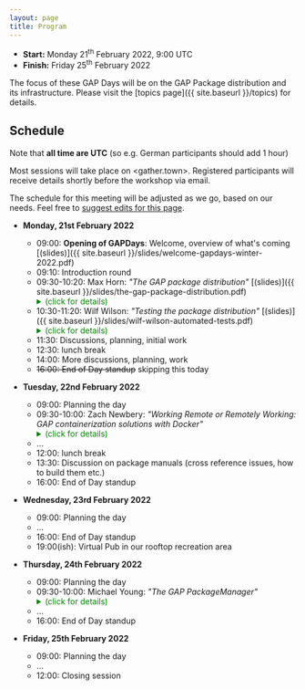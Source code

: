```yaml
---
layout: page
title: Program
---
```



* __Start:__ Monday 21<sup>th</sup> February 2022, 9:00 UTC
* __Finish:__ Friday 25<sup>th</sup> February 2022

The focus of these GAP Days will be on the GAP Package distribution
and its infrastructure.
Please visit the [topics page]({{ site.baseurl }}/topics) for details.

## Schedule
Note that **all time are UTC** (so e.g. German participants should add 1 hour)

Most sessions will take place on <gather.town>. Registered participants will
receive details shortly before the workshop via email.

The schedule for this meeting will be adjusted as we go, based on our needs.
Feel free to [suggest edits for this page](https://github.com/gapdays/gapdays2022-winter/edit/main/program.md).


- **Monday, 21st February 2022**
  - 09:00: **Opening of GAPDays**: Welcome, overview of what's coming [(slides)]({{ site.baseurl }}/slides/welcome-gapdays-winter-2022.pdf)
  - 09:10: Introduction round
  - 09:30-10:20: Max Horn: *"The GAP package distribution"* [(slides)]({{ site.baseurl }}/slides/the-gap-package-distribution.pdf)
    <details>
    <summary style="color: green;">(click for details)</summary>
    <blockquote><small>
    In this talk, I'll explain about the GAP package distribution: what it does,
    how it works, and how new packages are added to it. For this, the viewpoints
    of users, package authors and maintainers of the package distribution
    will be considered.
    </small></blockquote>
    </details>
  - 10:30-11:20: Wilf Wilson: *"Testing the package distribution"* [(slides)]({{ site.baseurl }}/slides/wilf-wilson-automated-tests.pdf)
    <details>
    <summary style="color: green;">(click for details)</summary>
    <blockquote><small>
    This talk will discuss how the package CI tests at https://github.com/gap-infra (resp. at our Jenkins) used to work / should work again.
    </small></blockquote>
    </details>
  - 11:30: Discussions, planning, initial work
  - 12:30: lunch break
  - 14:00: More discussions, planning, work
  - <s>16:00: End of Day standup</s> skipping this today

- **Tuesday, 22nd February 2022**
  - 09:00: Planning the day
  - 09:30-10:00: Zach Newbery: *"Working Remote or Remotely Working: GAP containerization solutions with Docker"*
    <details>
    <summary style="color: green;">(click for details)</summary>
    <blockquote><small>
    This talk aims to provide a brief overview of what containerization
    is, and the types of advantages one can gain from using it. We'll
    discuss how to use GAP's Docker images, create/upload your own
    images, and collaborate on programs through Docker containers on
    Deepnote.
    </small></blockquote>
    </details>
  - ...
  - 12:00: lunch break
  - 13:30: Discussion on package manuals (cross reference issues, how to build them etc.)
  - 16:00: End of Day standup
- **Wednesday, 23rd February 2022**
  - 09:00: Planning the day
  - ...
  - 16:00: End of Day standup
  - 19:00(ish): Virtual Pub in our rooftop recreation area
- **Thursday, 24th February 2022**
  - 09:00: Planning the day
  - 09:30-10:00: Michael Young: *"The GAP PackageManager"*
    <details>
    <summary style="color: green;">(click for details)</summary>
    <blockquote><small>
    Packages are an important part of the GAP ecosystem, but the process of
    installing and updating packages has long been manual and laborious, with
    significant technical knowledge required.  This has the potential to put
    off newcomers, and makes it harder to share our code.  Since 2018, a
    package management system has been in development, in the form of a GAP
    package called PackageManager.  This reached some level of maturity with a
    1.0 release in 2020, and is used regularly by at least some people, but it
    still lacks many features that might be desirable.  In this talk, we will
    consider what PackageManager does, what it doesn't do, and what its future
    should look like.
    </small></blockquote>
    </details>
  - ...
  - 16:00: End of Day standup
- **Friday, 25th February 2022**
  - 09:00: Planning the day
  - ...
  - 12:00: Closing session

